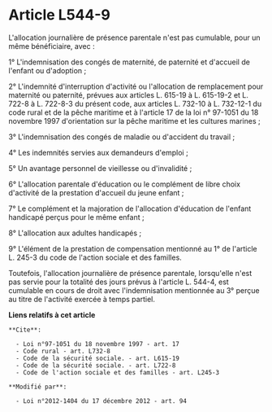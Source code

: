 # Article L544-9

L'allocation journalière de présence parentale n'est pas cumulable, pour un même bénéficiaire, avec : 

1° L'indemnisation des congés de maternité, de paternité et d'accueil de l'enfant  ou d'adoption ; 

2° L'indemnité d'interruption d'activité ou l'allocation de remplacement pour maternité ou paternité, prévues aux articles L.
615-19 à L. 615-19-2 et L. 722-8 à L. 722-8-3 du présent code, aux articles L. 732-10 à L. 732-12-1 du code rural et de la
pêche maritime et à l'article 17 de la loi n° 97-1051 du 18 novembre 1997 d'orientation sur la pêche maritime et les cultures
marines ; 

3° L'indemnisation des congés de maladie ou d'accident du travail ; 

4° Les indemnités servies aux demandeurs d'emploi ; 

5° Un avantage personnel de vieillesse ou d'invalidité ; 

6° L'allocation parentale d'éducation ou le complément de libre choix d'activité de la prestation d'accueil du jeune
enfant ; 

7° Le complément et la majoration de l'allocation d'éducation de l'enfant handicapé perçus pour le même enfant ; 

8° L'allocation aux adultes handicapés ; 

9° L'élément de la prestation de compensation mentionné au 1° de l'article L. 245-3 du code de l'action sociale et des
familles. 

Toutefois, l'allocation journalière de présence parentale, lorsqu'elle n'est pas servie pour la totalité des jours prévus à
l'article L. 544-4, est cumulable en cours de droit avec l'indemnisation mentionnée au 3° perçue au titre de l'activité
exercée à temps partiel.

**Liens relatifs à cet article**

	**Cite**:

	  - Loi n°97-1051 du 18 novembre 1997 - art. 17
	  - Code rural - art. L732-8
	  - Code de la sécurité sociale. - art. L615-19
	  - Code de la sécurité sociale. - art. L722-8
	  - Code de l'action sociale et des familles - art. L245-3

	**Modifié par**:

	  - Loi n°2012-1404 du 17 décembre 2012 - art. 94
